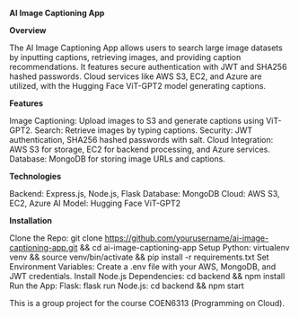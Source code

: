 **AI Image Captioning App**

**Overview**

The AI Image Captioning App allows users to search large image datasets by inputting captions, retrieving images, and providing caption recommendations. It features secure authentication with JWT and SHA256 hashed passwords. Cloud services like AWS S3, EC2, and Azure are utilized, with the Hugging Face ViT-GPT2 model generating captions.

**Features**

Image Captioning: Upload images to S3 and generate captions using ViT-GPT2.
Search: Retrieve images by typing captions.
Security: JWT authentication, SHA256 hashed passwords with salt.
Cloud Integration: AWS S3 for storage, EC2 for backend processing, and Azure services.
Database: MongoDB for storing image URLs and captions.

**Technologies**

Backend: Express.js, Node.js, Flask
Database: MongoDB
Cloud: AWS S3, EC2, Azure
AI Model: Hugging Face ViT-GPT2

**Installation**

Clone the Repo: git clone https://github.com/yourusername/ai-image-captioning-app.git && cd ai-image-captioning-app
Setup Python: virtualenv venv && source venv/bin/activate && pip install -r requirements.txt
Set Environment Variables: Create a .env file with your AWS, MongoDB, and JWT credentials.
Install Node.js Dependencies: cd backend && npm install
Run the App:
Flask: flask run
Node.js: cd backend && npm start

This is a group project for the course COEN6313 (Programming on Cloud).
